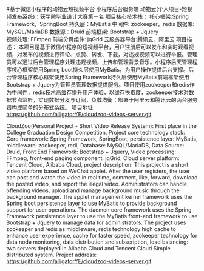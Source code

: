 #基于微信小程序的动物云短视频平台 小程序后台服务端
动物云(个人项目-短视频发布系统)：获学院毕业设计大赛第一名
项目核心技术栈：
核心框架:Spring Framework，SpringBoot	持久层：MyBatis	中间件: zookeeper，redis
数据库: MySQL/MariaDB	数据源：Druid		前端框架: Bootstrap + Jquery	
视频处理: FFmpeg	前端分页组件: jqGrid
云服务器平台:腾讯云、阿里云
项目描述：
本项目是基于微信小程序的短视频平台，用户注册后可以发布和实时观看视频，对发布的视频进行评论、点赞、转发、下载，对违规视频可以进行举报。管理员可以通过后台管理程序处理违规视频，上传和管理背景音乐。小程序后天管理程序核心框架使用Spring boot持久层使用MyBatis，为用户操作提供后台支撑。后台管理程序核心框架使用Spring Framework持久层使用MyBatis前端框架使用Bootstrap + Jquery为管理员管理数据提供服务。项目使用zookeeper和redis作为中间件，redis技术高缓存提升用户体验，以缓存换取度，zookeeper技术对数据节点监听，实现数据分发与订阅，负载均衡：部署于阿里云和腾讯云的两台服务器构成简单的分布式系统。
项目地址:	
https://github.com/alligatorYE/cloudzoo-videos-server.git



CloudZoo(Personal Project - Short Video Release System): First place in the College Graduation Design Competition.
Project core technology stack:
Core framework: Spring Framework, SpringBoot, persistence layer: MyBatis, middleware: zookeeper, redi,
Database: MySQL/MariaDB, Data Source: Druid, Front End Framework: Bootstrap + Jquery,
Video processing: FFmpeg, front-end paging component: jqGrid,
Cloud server platform: Tencent Cloud, Alibaba Cloud,
project description:
This project is a short video platform based on WeChat applet. After the user registers, the user can post and watch the video in real time, comment, like, forward, download the posted video, and report the illegal video. Administrators can handle offending videos, upload and manage background music through the background manager. The applet management kernel framework uses the Spring boot persistence layer to use MyBatis to provide background support for user operations. The daemon core framework uses the Spring Framework persistence layer to use the MyBatis front-end framework to use Bootstrap + Jquery to manage data for administrators. The project uses zookeeper and redis as middleware, redis technology high cache to enhance user experience, cache for faster speed, zookeeper technology for data node monitoring, data distribution and subscription, load balancing: two servers deployed in Alibaba Cloud and Tencent Cloud Simple distributed system.
Project address: https://github.com/alligatorYE/cloudzoo-videos-server.git
